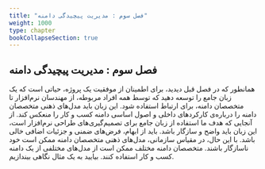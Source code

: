 ```yaml
---
title: "فصل سوم : مدیریت پیچیدگی دامنه"
weight: 1000
type: chapter
bookCollapseSection: true
---
```


## فصل سوم : مدیریت پیچیدگی دامنه

همانطور که در فصل قبل دیدید، برای اطمینان از موفقیت یک پروژه، حیاتی است که یک زبان جامع را توسعه دهید که توسط همه افراد مربوطه، از مهندسان نرم‌افزار تا متخصصان دامنه، برای ارتباط استفاده شود. این زبان باید مدل‌های ذهنی متخصصان دامنه را درباره‌ی کارکردهای داخلی و اصول اساسی دامنه کسب و کار را منعکس کند. از آنجایی که هدف ما استفاده از زبان جامع برای تصمیم‌گیری‌های طراحی نرم‌افزار است، این زبان باید واضح و سازگار باشد. باید از ابهام، فرض‌های ضمنی و جزئیات اضافی خالی باشد. با این حال، در مقیاس سازمانی، مدل‌های ذهنی متخصصان دامنه ممکن است خود ناسازگار باشند. متخصصان دامنه مختلف ممکن است از مدل‌های مختلفی از یک دامنه کسب و کار استفاده کنند. بیایید به یک مثال نگاهی بیندازیم.